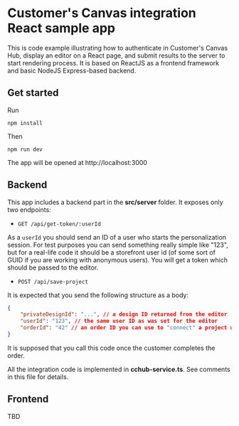 # Customer's Canvas integration React sample app

This is code example illustrating how to authenticate in Customer's Canvas Hub, display an editor on a React page, and submit results to the server to start rendering process. It is based on ReactJS as a frontend framework and basic NodeJS Express-based backend. 

## Get started

Run 

```
npm install
```

Then

```
npm run dev
```

The app will be opened at http://localhost:3000

## Backend

This app includes a backend part in the **src/server** folder. It exposes only two endpoints: 

- `GET /api/get-token/:userId`

As a `userId` you should send an ID of a user who starts the personalization session. For test purposes you can send something really simple like "123", but for a real-life code it should be a storefront user id (of some sort of GUID if you are working with anonymous users). You will get a token which should be passed to the editor.

- `POST /api/save-project` 

It is expected that you send the following structure as a body: 

``` json
{
    "privateDesignId": "...", // a design ID returned from the editor
    "userId": "123", // the same user ID as was set for the editor
    "orderId": "42" // an order ID you can use to "connect" a project with an order placed by the user.  
}
```
It is supposed that you call this code once the customer completes the order. 

All the integration code is implemented in **cchub-service.ts**. See comments in this file for details.

## Frontend 

TBD